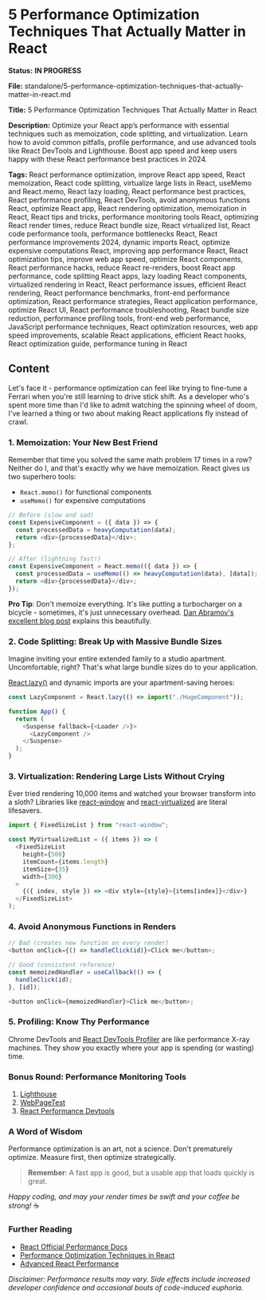 # 5 Performance Optimization Techniques That Actually Matter in React
**Status:** **IN PROGRESS**

**File:** standalone/5-performance-optimization-techniques-that-actually-matter-in-react.md

**Title:** 
5 Performance Optimization Techniques That Actually Matter in React

**Description:**
Optimize your React app’s performance with essential techniques such as memoization, code splitting, and virtualization. Learn how to avoid common pitfalls, profile performance, and use advanced tools like React DevTools and Lighthouse. Boost app speed and keep users happy with these React performance best practices in 2024.

**Tags:**
React performance optimization, improve React app speed, React memoization, React code splitting, virtualize large lists in React, useMemo and React.memo, React lazy loading, React performance best practices, React performance profiling, React DevTools, avoid anonymous functions React, optimize React app, React rendering optimization, memoization in React, React tips and tricks, performance monitoring tools React, optimizing React render times, reduce React bundle size, React virtualized list, React code performance tools, performance bottlenecks React, React performance improvements 2024, dynamic imports React, optimize expensive computations React, improving app performance React, React optimization tips, improve web app speed, optimize React components, React performance hacks, reduce React re-renders, boost React app performance, code splitting React apps, lazy loading React components, virtualized rendering in React, React performance issues, efficient React rendering, React performance benchmarks, front-end performance optimization, React performance strategies, React application performance, optimize React UI, React performance troubleshooting, React bundle size reduction, performance profiling tools, front-end web performance, JavaScript performance techniques, React optimization resources, web app speed improvements, scalable React applications, efficient React hooks, React optimization guide, performance tuning in React



## Content

Let's face it - performance optimization can feel like trying to fine-tune a Ferrari when you're still learning to drive stick shift. As a developer who's spent more time than I'd like to admit watching the spinning wheel of doom, I've learned a thing or two about making React applications fly instead of crawl.

### 1. Memoization: Your New Best Friend

Remember that time you solved the same math problem 17 times in a row? Neither do I, and that's exactly why we have memoization. React gives us two superhero tools:

- `React.memo()` for functional components
- `useMemo()` for expensive computations

```javascript
// Before (slow and sad)
const ExpensiveComponent = ({ data }) => {
  const processedData = heavyComputation(data);
  return <div>{processedData}</div>;
};

// After (lightning fast!)
const ExpensiveComponent = React.memo(({ data }) => {
  const processedData = useMemo(() => heavyComputation(data), [data]);
  return <div>{processedData}</div>;
});
```

**Pro Tip**: Don't memoize everything. It's like putting a turbocharger on a bicycle - sometimes, it's just unnecessary overhead. [Dan Abramov's excellent blog post](https://overreacted.io/should-you-optimize-your-code/) explains this beautifully.

### 2. Code Splitting: Break Up with Massive Bundle Sizes

Imagine inviting your entire extended family to a studio apartment. Uncomfortable, right? That's what large bundle sizes do to your application.

[React.lazy()](https://reactjs.org/docs/code-splitting.html) and dynamic imports are your apartment-saving heroes:

```javascript
const LazyComponent = React.lazy(() => import("./HugeComponent"));

function App() {
  return (
    <Suspense fallback={<Loader />}>
      <LazyComponent />
    </Suspense>
  );
}
```

### 3. Virtualization: Rendering Large Lists Without Crying

Ever tried rendering 10,000 items and watched your browser transform into a sloth? Libraries like [react-window](https://github.com/bvaughn/react-window) and [react-virtualized](https://github.com/bvaughn/react-virtualized) are literal lifesavers.

```javascript
import { FixedSizeList } from "react-window";

const MyVirtualizedList = ({ items }) => (
  <FixedSizeList
    height={500}
    itemCount={items.length}
    itemSize={35}
    width={300}
  >
    {({ index, style }) => <div style={style}>{items[index]}</div>}
  </FixedSizeList>
);
```

### 4. Avoid Anonymous Functions in Renders

```javascript
// Bad (creates new function on every render)
<button onClick={() => handleClick(id)}>Click me</button>;

// Good (consistent reference)
const memoizedHandler = useCallback(() => {
  handleClick(id);
}, [id]);

<button onClick={memoizedHandler}>Click me</button>;
```

### 5. Profiling: Know Thy Performance

Chrome DevTools and [React DevTools Profiler](https://reactjs.org/blog/2018/09/10/introducing-the-react-profiler.html) are like performance X-ray machines. They show you exactly where your app is spending (or wasting) time.

### Bonus Round: Performance Monitoring Tools

1. [Lighthouse](https://developers.google.com/web/tools/lighthouse)
2. [WebPageTest](https://www.webpagetest.org/)
3. [React Performance Devtools](https://chrome.google.com/webstore/detail/react-performance-devtoo/hacmcodfllkcsonoCMB)

### A Word of Wisdom

Performance optimization is an art, not a science. Don't prematurely optimize. Measure first, then optimize strategically.

> **Remember**: A fast app is good, but a usable app that loads quickly is great.

_Happy coding, and may your render times be swift and your coffee be strong!_ ☕️

### Further Reading

- [React Official Performance Docs](https://reactjs.org/docs/optimizing-performance.html)
- [Performance Optimization Techniques in React](https://www.smashingmagazine.com/2020/07/performance-optimization-react/)
- [Advanced React Performance](https://kentcdodds.com/blog/fix-the-slow-render-before-you-fix-the-re-render)

_Disclaimer: Performance results may vary. Side effects include increased developer confidence and occasional bouts of code-induced euphoria._
